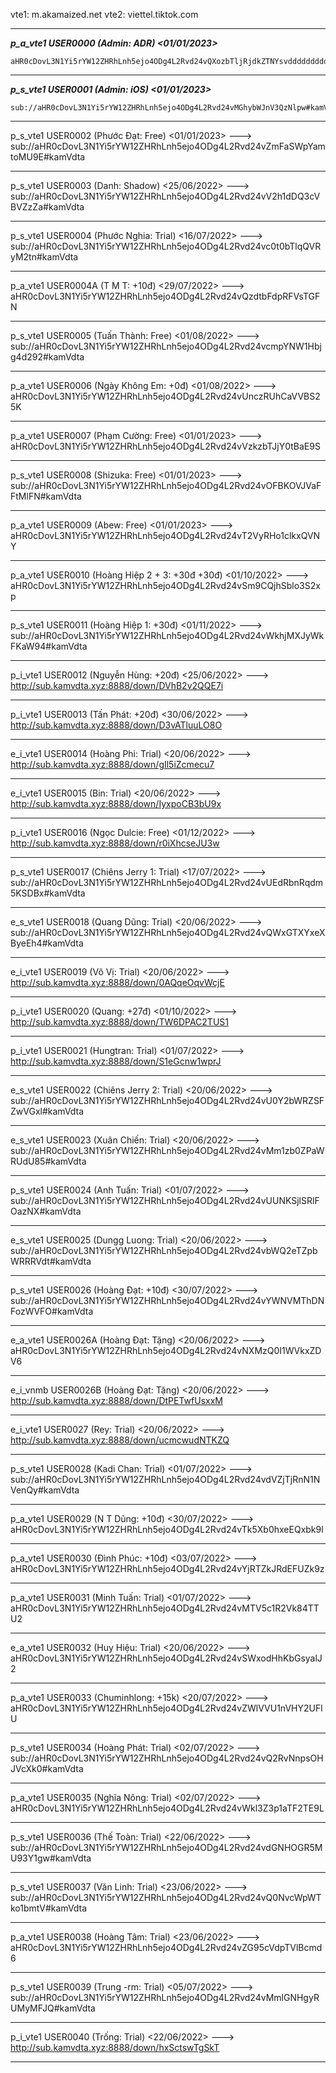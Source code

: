 vte1: m.akamaized.net
vte2: viettel.tiktok.com

----------------------------------------

***p_a_vte1 USER0000 (Admin: ADR) <01/01/2023>***

```
aHR0cDovL3N1Yi5rYW12ZHRhLnh5ejo4ODg4L2Rvd24vQXozbTljRjdkZTNYsvdddddddddddddd
```

----------------------------------------

***p_s_vte1 USER0001 (Admin: iOS) <01/01/2023>***
```
sub://aHR0cDovL3N1Yi5rYW12ZHRhLnh5ejo4ODg4L2Rvd24vMGhybWJnV3QzNlpw#kamVdta
```

----------------------------------------

p_s_vte1 USER0002 (Phước Đạt: Free) <01/01/2023>   --->   sub://aHR0cDovL3N1Yi5rYW12ZHRhLnh5ejo4ODg4L2Rvd24vZmFaSWpYamtoMU9E#kamVdta

----------------------------------------

p_s_vte1 USER0003 (Danh: Shadow) <25/06/2022>   --->   sub://aHR0cDovL3N1Yi5rYW12ZHRhLnh5ejo4ODg4L2Rvd24vV2h1dDQ3cVBVZzZa#kamVdta

----------------------------------------

p_s_vte1 USER0004 (Phước Nghia: Trial) <16/07/2022>   --->   sub://aHR0cDovL3N1Yi5rYW12ZHRhLnh5ejo4ODg4L2Rvd24vc0t0bTlqQVRyM2tn#kamVdta

----------------------------------------

p_a_vte1 USER0004A (T M T: +10đ) <29/07/2022>   --->   aHR0cDovL3N1Yi5rYW12ZHRhLnh5ejo4ODg4L2Rvd24vQzdtbFdpRFVsTGFN

----------------------------------------

p_s_vte1 USER0005 (Tuấn Thành: Free) <01/08/2022>   --->   sub://aHR0cDovL3N1Yi5rYW12ZHRhLnh5ejo4ODg4L2Rvd24vcmpYNW1Hbjg4d292#kamVdta

----------------------------------------

p_a_vte1 USER0006 (Ngày Không Em: +0đ) <01/08/2022>   --->   aHR0cDovL3N1Yi5rYW12ZHRhLnh5ejo4ODg4L2Rvd24vUnczRUhCaVVBS25K

----------------------------------------

p_a_vte1 USER0007 (Phạm Cường: Free) <01/01/2023>   --->   aHR0cDovL3N1Yi5rYW12ZHRhLnh5ejo4ODg4L2Rvd24vVzkzbTJjY0tBaE9S

----------------------------------------

p_s_vte1 USER0008 (Shizuka: Free) <01/01/2023>   --->   sub://aHR0cDovL3N1Yi5rYW12ZHRhLnh5ejo4ODg4L2Rvd24vOFBKOVJVaFFtMlFN#kamVdta

----------------------------------------

p_a_vte1 USER0009 (Abew: Free) <01/01/2023>   --->   aHR0cDovL3N1Yi5rYW12ZHRhLnh5ejo4ODg4L2Rvd24vT2VyRHo1clkxQVNY

----------------------------------------

p_a_vte1 USER0010 (Hoàng Hiệp 2 + 3: +30đ +30đ) <01/10/2022>   --->   aHR0cDovL3N1Yi5rYW12ZHRhLnh5ejo4ODg4L2Rvd24vSm9CQjhSblo3S2xp

----------------------------------------

p_s_vte1 USER0011 (Hoàng Hiệp 1: +30đ) <01/11/2022>   --->   sub://aHR0cDovL3N1Yi5rYW12ZHRhLnh5ejo4ODg4L2Rvd24vWkhjMXJyWkFKaW94#kamVdta

----------------------------------------

p_i_vte1 USER0012 (Nguyễn Hùng: +20đ) <25/06/2022>   --->   http://sub.kamvdta.xyz:8888/down/DVhB2v2QQE7i

----------------------------------------

p_i_vte1 USER0013 (Tấn Phát: +20đ) <30/06/2022>   --->   http://sub.kamvdta.xyz:8888/down/D3vATluuLO8O

----------------------------------------

e_i_vte1 USER0014 (Hoàng Phi: Trial) <20/06/2022>   --->   http://sub.kamvdta.xyz:8888/down/gIl5iZcmecu7

----------------------------------------

e_i_vte1 USER0015 (Bin: Trial) <20/06/2022>   --->   http://sub.kamvdta.xyz:8888/down/IyxpoCB3bU9x

----------------------------------------

p_i_vte1 USER0016 (Ngọc Dulcie: Free) <01/12/2022>   --->   http://sub.kamvdta.xyz:8888/down/r0iXhcseJU3w

----------------------------------------

p_s_vte1 USER0017 (Chiêns Jerry 1: Trial) <17/07/2022>   --->   sub://aHR0cDovL3N1Yi5rYW12ZHRhLnh5ejo4ODg4L2Rvd24vUEdRbnRqdm5KSDBx#kamVdta

----------------------------------------

e_s_vte1 USER0018 (Quang Dũng: Trial) <20/06/2022>   --->   sub://aHR0cDovL3N1Yi5rYW12ZHRhLnh5ejo4ODg4L2Rvd24vQWxGTXYxeXByeEh4#kamVdta

----------------------------------------

e_i_vte1 USER0019 (Vô Vị: Trial) <20/06/2022>   --->   http://sub.kamvdta.xyz:8888/down/0AQqeOqvWcjE

----------------------------------------

p_i_vte1 USER0020 (Quang: +27đ) <01/10/2022>   --->   http://sub.kamvdta.xyz:8888/down/TW6DPAC2TUS1

----------------------------------------

p_i_vte1 USER0021 (Hungtran: Trial) <01/07/2022>   --->   http://sub.kamvdta.xyz:8888/down/S1eGcnw1wprJ

----------------------------------------

e_s_vte1 USER0022 (Chiêns Jerry 2: Trial) <20/06/2022>   --->   sub://aHR0cDovL3N1Yi5rYW12ZHRhLnh5ejo4ODg4L2Rvd24vU0Y2bWRZSFZwVGxl#kamVdta

----------------------------------------

e_s_vte1 USER0023 (Xuân Chiến: Trial) <20/06/2022>   --->   sub://aHR0cDovL3N1Yi5rYW12ZHRhLnh5ejo4ODg4L2Rvd24vMm1zb0ZPaWRUdU85#kamVdta

----------------------------------------

p_s_vte1 USER0024 (Anh Tuấn: Trial) <01/07/2022>   --->   sub://aHR0cDovL3N1Yi5rYW12ZHRhLnh5ejo4ODg4L2Rvd24vUUNKSjlSRlFOazNX#kamVdta

----------------------------------------

e_s_vte1 USER0025 (Dungg Luong: Trial) <20/06/2022>   --->   sub://aHR0cDovL3N1Yi5rYW12ZHRhLnh5ejo4ODg4L2Rvd24vbWQ2eTZpbWRRRVdt#kamVdta

----------------------------------------

p_s_vte1 USER0026 (Hoàng Đạt: +10đ) <30/07/2022>   --->   sub://aHR0cDovL3N1Yi5rYW12ZHRhLnh5ejo4ODg4L2Rvd24vYWNVMThDNFozWVFO#kamVdta

----------------------------------------

e_a_vte1 USER0026A (Hoàng Đạt: Tặng) <20/06/2022>   --->   aHR0cDovL3N1Yi5rYW12ZHRhLnh5ejo4ODg4L2Rvd24vNXMzQ0I1WVkxZDV6

----------------------------------------

e_i_vnmb USER0026B (Hoàng Đạt: Tặng) <20/06/2022>   --->   http://sub.kamvdta.xyz:8888/down/DtPETwfUsxxM

----------------------------------------

e_i_vte1 USER0027 (Rey: Trial) <20/06/2022>   --->   http://sub.kamvdta.xyz:8888/down/ucmcwudNTKZQ

----------------------------------------

p_s_vte1 USER0028 (Kadi Chan: Trial) <01/07/2022>   --->   sub://aHR0cDovL3N1Yi5rYW12ZHRhLnh5ejo4ODg4L2Rvd24vdVZjTjRnN1NVenQy#kamVdta

----------------------------------------

p_a_vte1 USER0029 (N T Dũng: +10đ) <30/07/2022>   --->   aHR0cDovL3N1Yi5rYW12ZHRhLnh5ejo4ODg4L2Rvd24vTk5Xb0hxeEQxbk9l

----------------------------------------

p_a_vte1 USER0030 (Đình Phúc: +10đ) <03/07/2022>   --->   aHR0cDovL3N1Yi5rYW12ZHRhLnh5ejo4ODg4L2Rvd24vYjRTZkJRdEFUZk9z

----------------------------------------

p_a_vte1 USER0031 (Minh Tuấn: Trial) <01/07/2022>   --->   aHR0cDovL3N1Yi5rYW12ZHRhLnh5ejo4ODg4L2Rvd24vMTV5c1R2Vk84TTU2

----------------------------------------

e_a_vte1 USER0032 (Huy Hiệu: Trial) <20/06/2022>   --->   aHR0cDovL3N1Yi5rYW12ZHRhLnh5ejo4ODg4L2Rvd24vSWxodHhKbGsyalJ2

----------------------------------------

p_a_vte1 USER0033 (Chuminhlong: +15k) <20/07/2022>   --->   aHR0cDovL3N1Yi5rYW12ZHRhLnh5ejo4ODg4L2Rvd24vZWlVVU1nVHY2UFlU

----------------------------------------

p_s_vte1 USER0034 (Hoàng Phát: Trial) <02/07/2022>   --->   sub://aHR0cDovL3N1Yi5rYW12ZHRhLnh5ejo4ODg4L2Rvd24vQ2RvNnpsOHJVcXk0#kamVdta

----------------------------------------

p_a_vte1 USER0035 (Nghĩa Nông: Trial) <02/07/2022>   --->   aHR0cDovL3N1Yi5rYW12ZHRhLnh5ejo4ODg4L2Rvd24vWkl3Z3p1aTF2TE9L

----------------------------------------

p_s_vte1 USER0036 (Thế Toàn: Trial) <22/06/2022>   --->   sub://aHR0cDovL3N1Yi5rYW12ZHRhLnh5ejo4ODg4L2Rvd24vdGNHOGR5MU93Y1gw#kamVdta

----------------------------------------

p_s_vte1 USER0037 (Văn Linh: Trial) <23/06/2022>   --->   sub://aHR0cDovL3N1Yi5rYW12ZHRhLnh5ejo4ODg4L2Rvd24vQ0NvcWpWTko1bmtV#kamVdta

----------------------------------------

p_a_vte1 USER0038 (Hoàng Tâm: Trial) <23/06/2022>   --->   aHR0cDovL3N1Yi5rYW12ZHRhLnh5ejo4ODg4L2Rvd24vZG95cVdpTVlBcmd6

----------------------------------------

p_s_vte1 USER0039 (Trung -rm: Trial) <05/07/2022>   --->   sub://aHR0cDovL3N1Yi5rYW12ZHRhLnh5ejo4ODg4L2Rvd24vMmlGNHgyRUMyMFJQ#kamVdta

----------------------------------------

p_i_vte1 USER0040 (Trống: Trial) <22/06/2022>   --->   http://sub.kamvdta.xyz:8888/down/hxSctswTgSkT

----------------------------------------
